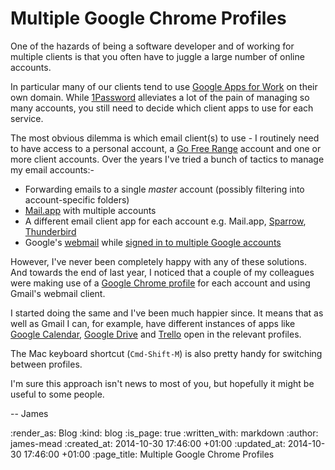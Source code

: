 Multiple Google Chrome Profiles
===============================

One of the hazards of being a software developer and of working for multiple clients is that you often have to juggle a large number of online accounts.

In particular many of our clients tend to use [Google Apps for Work][] on their own domain. While [1Password][] alleviates a lot of the pain of managing so many accounts, you still need to decide which client apps to use for each service.

The most obvious dilemma is which email client(s) to use - I routinely need to have access to a personal account, a [Go Free Range][] account and one or more client accounts. Over the years I've tried a bunch of tactics to manage my email accounts:-

* Forwarding emails to a single _master_ account (possibly filtering into account-specific folders)
* [Mail.app][] with multiple accounts
* A different email client app for each account e.g. Mail.app, [Sparrow][], [Thunderbird][]
* Google's [webmail][] while [signed in to multiple Google accounts][]

However, I've never been completely happy with any of these solutions. And towards the end of last year, I noticed that a couple of my colleagues were making use of a [Google Chrome profile][Manage multiple users on Chrome] for each account and using Gmail's webmail client.

I started doing the same and I've been much happier since. It means that as well as Gmail I can, for example, have different instances of apps like [Google Calendar][], [Google Drive][] and [Trello][] open in the relevant profiles.

The Mac keyboard shortcut (`Cmd-Shift-M`) is also pretty handy for switching between profiles.

I'm sure this approach isn't news to most of you, but hopefully it might be useful to some people.

-- James


[Google Apps for Work]: https://www.google.com/work/apps/business/
[1Password]: https://agilebits.com/onepassword
[Go Free Range]: /
[Mail.app]: http://en.wikipedia.org/wiki/Mail_(application)
[Sparrow]: http://sparrowmailapp.com/
[Thunderbird]: https://www.mozilla.org/en-GB/thunderbird/
[webmail]: https://mail.google.com/
[Manage multiple users on Chrome]: https://support.google.com/chrome/answer/2364824?hl=en
[Google Calendar]: https://calendar.google.com/
[Google Drive]: https://drive.google.com/
[Trello]: https://trello.com/
[signed in to multiple Google accounts]: https://support.google.com/accounts/answer/1721977?hl=en

:render_as: Blog
:kind: blog
:is_page: true
:written_with: markdown
:author: james-mead
:created_at: 2014-10-30 17:46:00 +01:00
:updated_at: 2014-10-30 17:46:00 +01:00
:page_title: Multiple Google Chrome Profiles
